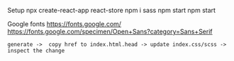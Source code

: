 Setup
    npx create-react-app react-store
        npm i sass
    npm start           npm start

Google fonts
    https://fonts.google.com/       https://fonts.google.com/specimen/Open+Sans?category=Sans+Serif

    generate ->  copy href to index.html.head -> update index.css/scss ->  inspect the change




